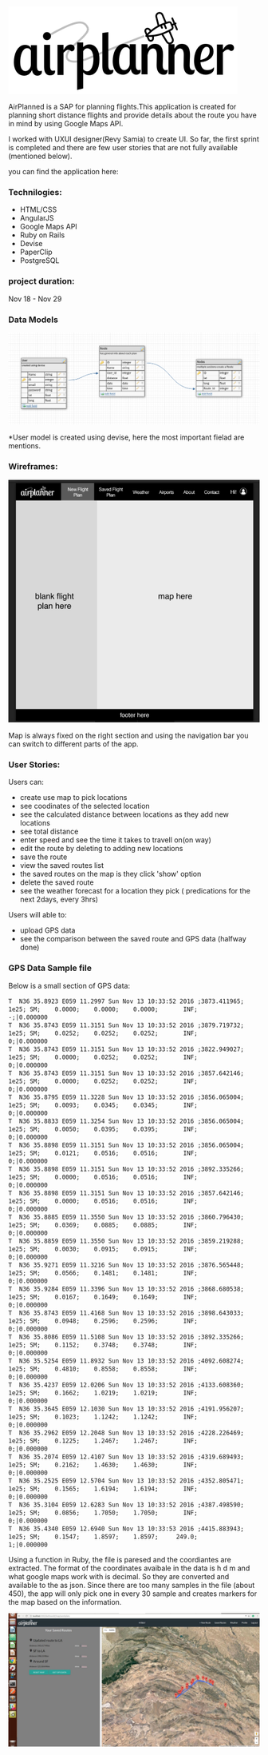   ![](airplanner-logo-black.png)

AirPlanned is a SAP for planning flights.This application is created for planning short distance flights and provide details about the route you have in mind by using Google Maps API.

I worked with UXUI designer(Revy Samia) to create UI. So far, the first sprint is completed and there are few user stories that are not fully available (mentioned below).

you can find the application here:
[](https://airplanner.herokuapp.com/users/sign_in)

### Technilogies:
- HTML/CSS
- AngularJS
- Google Maps API
- Ruby on Rails
- Devise 
- PaperClip
- PostgreSQL

### project duration:
Nov 18 - Nov 29

### Data Models
![](schema.png)

*User model is created using devise, here the most important fielad are mentions.

### Wireframes:
![](wire.png)

Map is always fixed on the right section and using the navigation bar you can switch to different parts of the app.

### User Stories:
 Users can:
 - create use map to pick locations
 - see coodinates of the selected location
 - see the calculated distance between locations as they add new locations
 - see total distance
 - enter speed and see the time it takes to travell on(on way)
 - edit the route by deleting to adding new locations
 - save the route
 - view the saved routes list
 - the saved routes on the map is they click 'show' option
 - delete the saved route
 - see the weather forecast for a location they pick ( predications for the next 2days, every 3hrs)

Users will able to:
 - upload GPS data 
 - see the comparison between the saved route and GPS data (halfway done)
 
 
### GPS Data Sample file

Below is a small section of GPS data:
```
T  N36 35.8923 E059 11.2997 Sun Nov 13 10:33:52 2016 ;3873.411965;      1e25; SM;    0.0000;    0.0000;    0.0000;       INF;         -;|0.000000
T  N36 35.8743 E059 11.3151 Sun Nov 13 10:33:52 2016 ;3879.719732;      1e25; SM;    0.0252;    0.0252;    0.0252;       INF;         0;|0.000000
T  N36 35.8743 E059 11.3151 Sun Nov 13 10:33:52 2016 ;3822.949027;      1e25; SM;    0.0000;    0.0252;    0.0252;       INF;         0;|0.000000
T  N36 35.8743 E059 11.3151 Sun Nov 13 10:33:52 2016 ;3857.642146;      1e25; SM;    0.0000;    0.0252;    0.0252;       INF;         0;|0.000000
T  N36 35.8795 E059 11.3228 Sun Nov 13 10:33:52 2016 ;3856.065004;      1e25; SM;    0.0093;    0.0345;    0.0345;       INF;         0;|0.000000
T  N36 35.8833 E059 11.3254 Sun Nov 13 10:33:52 2016 ;3856.065004;      1e25; SM;    0.0050;    0.0395;    0.0395;       INF;         0;|0.000000
T  N36 35.8898 E059 11.3151 Sun Nov 13 10:33:52 2016 ;3856.065004;      1e25; SM;    0.0121;    0.0516;    0.0516;       INF;         0;|0.000000
T  N36 35.8898 E059 11.3151 Sun Nov 13 10:33:52 2016 ;3892.335266;      1e25; SM;    0.0000;    0.0516;    0.0516;       INF;         0;|0.000000
T  N36 35.8898 E059 11.3151 Sun Nov 13 10:33:52 2016 ;3857.642146;      1e25; SM;    0.0000;    0.0516;    0.0516;       INF;         0;|0.000000
T  N36 35.8885 E059 11.3550 Sun Nov 13 10:33:52 2016 ;3860.796430;      1e25; SM;    0.0369;    0.0885;    0.0885;       INF;         0;|0.000000
T  N36 35.8859 E059 11.3550 Sun Nov 13 10:33:52 2016 ;3859.219288;      1e25; SM;    0.0030;    0.0915;    0.0915;       INF;         0;|0.000000
T  N36 35.9271 E059 11.3216 Sun Nov 13 10:33:52 2016 ;3876.565448;      1e25; SM;    0.0566;    0.1481;    0.1481;       INF;         0;|0.000000
T  N36 35.9284 E059 11.3396 Sun Nov 13 10:33:52 2016 ;3868.680538;      1e25; SM;    0.0167;    0.1649;    0.1649;       INF;         0;|0.000000
T  N36 35.8743 E059 11.4168 Sun Nov 13 10:33:52 2016 ;3898.643033;      1e25; SM;    0.0948;    0.2596;    0.2596;       INF;         0;|0.000000
T  N36 35.8086 E059 11.5108 Sun Nov 13 10:33:52 2016 ;3892.335266;      1e25; SM;    0.1152;    0.3748;    0.3748;       INF;         0;|0.000000
T  N36 35.5254 E059 11.8932 Sun Nov 13 10:33:52 2016 ;4092.608274;      1e25; SM;    0.4810;    0.8558;    0.8558;       INF;         0;|0.000000
T  N36 35.4237 E059 12.0206 Sun Nov 13 10:33:52 2016 ;4133.608360;      1e25; SM;    0.1662;    1.0219;    1.0219;       INF;         0;|0.000000
T  N36 35.3645 E059 12.1030 Sun Nov 13 10:33:52 2016 ;4191.956207;      1e25; SM;    0.1023;    1.1242;    1.1242;       INF;         0;|0.000000
T  N36 35.2962 E059 12.2048 Sun Nov 13 10:33:52 2016 ;4228.226469;      1e25; SM;    0.1225;    1.2467;    1.2467;       INF;         0;|0.000000
T  N36 35.2074 E059 12.4107 Sun Nov 13 10:33:52 2016 ;4319.689493;      1e25; SM;    0.2162;    1.4630;    1.4630;       INF;         0;|0.000000
T  N36 35.2525 E059 12.5704 Sun Nov 13 10:33:52 2016 ;4352.805471;      1e25; SM;    0.1565;    1.6194;    1.6194;       INF;         0;|0.000000
T  N36 35.3104 E059 12.6283 Sun Nov 13 10:33:52 2016 ;4387.498590;      1e25; SM;    0.0856;    1.7050;    1.7050;       INF;         0;|0.000000
T  N36 35.4340 E059 12.6940 Sun Nov 13 10:33:53 2016 ;4415.883943;      1e25; SM;    0.1547;    1.8597;    1.8597;     249.0;         1;|0.000000
```

Using a function in Ruby, the file is paresed and the coordiantes are extracted. The format of the coordinates avaibale in the data is h d m and what google maps work with is decimal. So they are converted and available to the as json. Since there are too many samples in the file (about 450), the app will only pick one in every 30 sample and creates markers for the map based on the information.

![](GPS_pres.jpg)
